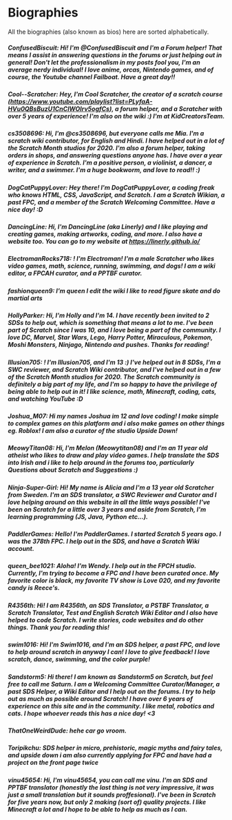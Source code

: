 # Biographies
All the biographies (also known as bios) here are sorted alphabetically.

##### ConfusedBiscuit: Hi! I'm @ConfusedBiscuit and I'm a Forum helper! That means I assist in answering questions in the forums or just helping out in general! Don't let the professionalism in my posts fool you, I'm an average nerdy individual! I love anime, orcas, Nintendo games, and of course, the Youtube channel Failboat. Have a great day!!

##### Cool--Scratcher: Hey, I'm Cool Scratcher, the creator of a scratch course (https://www.youtube.com/playlist?list=PLyfaA-HVu0QBsBuzU1CnCIWOIrv5ogfCs), a forum helper, and a Scratcher with over 5 years of experience! I'm also on the wiki :) I'm at KidCreatorsTeam.

##### cs3508696: Hi, I'm @cs3508696, but everyone calls me Mia. I'm a scratch wiki contributor, for English and Hindi. I have helped out in a lot of the Scratch Month studios for 2020. I'm also a forum helper, taking orders in shops, and answering questions anyone has. I have over a year of experience in Scratch. I'm a positive person, a violinist, a dancer, a writer, and a swimmer. I'm a huge bookworm, and love to read!! :)

##### DogCatPuppyLover: Hey there! I'm DogCatPuppyLover, a coding freak who knows HTML, CSS, JavaScript, and Scratch. I am a Scratch Wikian, a past FPC, and a member of the Scratch Welcoming Committee. Have a nice day! :D

##### DancingLine: Hi, I'm DancingLine (aka Linerly) and I like playing and creating games, making artworks, coding, and more. I also have a website too. You can go to my website at https://linerly.github.io/

##### ElectromanRocks718: ! I'm Electroman! I'm a male Scratcher who likes video games, math, science, running, swimming, and dogs! I am a wiki editor, a FPCAH curator, and a PPTBF curator.

##### fashionqueen9: I’m queen I edit the wiki I like to read figure skate and do martial arts

##### HollyParker: Hi, I'm Holly and I'm 14. I have recently been invited to 2 SDSs to help out, which is something that means a lot to me. I've been part of Scratch since I was 10, and I love being a part of the community. I love DC, Marvel, Star Wars, Lego, Harry Potter, Miraculous, Pokemon, Moshi Monsters, Ninjago, Nintendo and pushes. Thanks for reading!

##### Illusion705: ! I'm Illusion705, and I'm 13 :) I've helped out in 8 SDSs, I'm a SWC reviewer, and Scratch Wiki contributor, and I've helped out in a few of the Scratch Month studios for 2020. The Scratch community is definitely a big part of my life, and I'm so happy to have the privilege of being able to help out in it! I like science, math, Minecraft, coding, cats, and watching YouTube :D

##### Joshua_M07: Hi my names Joshua im 12 and love coding! I make simple to complex games on this platform and i also make games on other things eg. Roblox! I am also a curator of the studio Upside Down!

##### MeowyTitan08: Hi, I'm Melon (Meowytitan08) and I'm an 11 year old atheist who likes to draw and play video games. I help translate the SDS into Irish and i like to help around in the forums too, particularly Questions about Scratch and Suggestions :)

##### Ninja-Super-Girl: Hi! My name is Alicia and I'm a 13 year old Scratcher from Sweden. I'm an SDS translator, a SWC Reviewer and Curator and I love helping around on this website in all the little ways possible! I've been on Scratch for a little over 3 years and aside from Scratch, I'm learning programming (JS, Java, Python etc...).

##### PaddlerGames: Hello! I'm PaddlerGames. I started Scratch 5 years ago. I was the 378th FPC. I help out in the SDS, and have a Scratch Wiki account.

##### queen_bee1021: Aloha! I'm Wendy. I help out in the FPCH studio. Currently, I'm trying to become a FPC and I have been curated once. My favorite color is black, my favorite TV show is Love 020, and my favorite candy is Reece's.

##### R4356th: Hi! I am R4356th, an SDS Translator, a PSTBF Translator, a Scratch Translator, Test and English Scratch Wiki Editor and I also have helped to code Scratch. I write stories, code websites and do other things. Thank you for reading this!

##### swim1016: Hi! I'm Swim1016, and I'm an SDS helper, a past FPC, and love to help around scratch in anyway I can! I love to give feedback! I love scratch, dance, swimming, and the color purple!

##### Sandstorm5: Hi there! I am known as Sandstorm5 on Scratch, but feel free to call me Saturn. I am a Welcoming Committee Curator/Manager, a past SDS Helper, a Wiki Editor and I help out on the forums. I try to help out as much as possible around Scratch! I have over 6 years of experience on this site and in the community. I like metal, robotics and cats. I hope whoever reads this has a nice day! <3

##### ThatOneWeirdDude: hehe car go vroom.

##### Toripikchu: SDS helper in micro, prehistoric, magic myths and fairy tales, and upside down i am also currently applying for FPC and have had a project on the front page twice

##### vinu45654: Hi, I'm vinu45654, you can call me vinu. I'm an SDS and PPTBF translator (honestly the last thing is not very impressive, it was just a small translation but it sounds proffesional). I've been in Scratch for five years now, but only 2 making (sort of) quality projects. I like Minecraft a lot and I hope to be able to help as much as I can.
